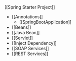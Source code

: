 [[Spring Starter Project]]

- [[Annotations]]
	- [[SpringBootApplication]]
- [[Beans]]
- [[Java Bean]]
- [[Servlet]]
- [[Inject Dependency]]
- [[SOAP Services]]
- [[REST Services]]
